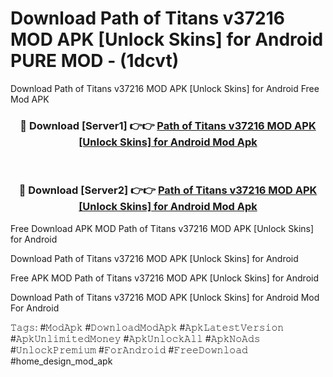 # Download Path of Titans v37216 MOD APK [Unlock Skins] for Android PURE MOD - (1dcvt)
Download Path of Titans v37216 MOD APK [Unlock Skins] for Android Free Mod APK

<div align="center">
<h3>🔴 Download [Server1] 👉👉 <a href="https://apk-comot.site?title=Path_of_Titans_v37216_MOD_APK_[Unlock_Skins]_for_Android">Path of Titans v37216 MOD APK [Unlock Skins] for Android Mod Apk</a></h3><br>

<h3>🔴 Download [Server2] 👉👉 <a href="https://apk-comot.site?title=Path_of_Titans_v37216_MOD_APK_[Unlock_Skins]_for_Android">Path of Titans v37216 MOD APK [Unlock Skins] for Android Mod Apk</a></h3>
</div>


Free Download APK MOD Path of Titans v37216 MOD APK [Unlock Skins] for Android

Download Path of Titans v37216 MOD APK [Unlock Skins] for Android 

Free APK MOD Path of Titans v37216 MOD APK [Unlock Skins] for Android 

Download Path of Titans v37216 MOD APK [Unlock Skins] for Android Mod For Android

𝚃𝚊𝚐𝚜: #𝙼𝚘𝚍𝙰𝚙𝚔 #𝙳𝚘𝚠𝚗𝚕𝚘𝚊𝚍𝙼𝚘𝚍𝙰𝚙𝚔 #𝙰𝚙𝚔𝙻𝚊𝚝𝚎𝚜𝚝𝚅𝚎𝚛𝚜𝚒𝚘𝚗 #𝙰𝚙𝚔𝚄𝚗𝚕𝚒𝚖𝚒𝚝𝚎𝚍𝙼𝚘𝚗𝚎𝚢 #𝙰𝚙𝚔𝚄𝚗𝚕𝚘𝚌𝚔𝙰𝚕𝚕 #𝙰𝚙𝚔𝙽𝚘𝙰𝚍𝚜 #𝚄𝚗𝚕𝚘𝚌𝚔𝙿𝚛𝚎𝚖𝚒𝚞𝚖 #𝙵𝚘𝚛𝙰𝚗𝚍𝚛𝚘𝚒𝚍 #𝙵𝚛𝚎𝚎𝙳𝚘𝚠𝚗𝚕𝚘𝚊𝚍 #home_design_mod_apk
